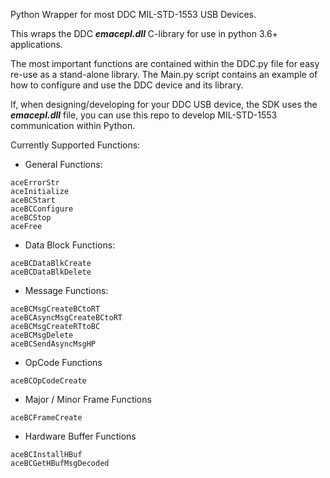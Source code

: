 Python Wrapper for most DDC MIL-STD-1553 USB Devices.

This wraps the DDC ***emacepl.dll*** C-library for use in python 3.6+ applications.

The most important functions are contained within the DDC.py file for easy re-use as a stand-alone library. The Main.py script contains an example of how to configure and use the DDC device and its library.

If, when designing/developing for your DDC USB device, the SDK uses the ***emacepl.dll*** file, you can use this repo to develop MIL-STD-1553 communication within Python.

Currently Supported Functions:

- General Functions:
```
aceErrorStr
aceInitialize
aceBCStart
aceBCConfigure
aceBCStop
aceFree
```

- Data Block Functions:
```
aceBCDataBlkCreate
aceBCDataBlkDelete
```

- Message Functions:
```
aceBCMsgCreateBCtoRT
aceBCAsyncMsgCreateBCtoRT
aceBCMsgCreateRTtoBC
aceBCMsgDelete
aceBCSendAsyncMsgHP
```

- OpCode Functions
```
aceBCOpCodeCreate
```

- Major / Minor Frame Functions
```
aceBCFrameCreate
```

- Hardware Buffer Functions
```
aceBCInstallHBuf
aceBCGetHBufMsgDecoded
```
